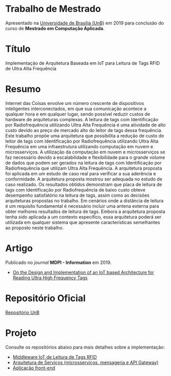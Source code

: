 # Trabalho de Mestrado
Apresentado na [Universidade de Brasília (UnB)](https://www.unb.br/) em 2019 para conclusão do curso de **Mestrado em Computação Aplicada**.

# Título
Implementação de Arquitetura Baseada em IoT para Leitura de Tags RFID de Ultra Alta Frequência

# Resumo
Internet das Coisas envolve um número crescente de dispositivos inteligentes interconectados, em que sua comunicação acontece a qualquer hora e em qualquer lugar, sendo possível reduzir custos de hardware de arquiteturas complexas. A leitura de tags com Identificação por Radiofrequência utilizando Ultra Alta Frequência é uma atividade de alto custo devido ao preço de mercado alto do leitor de tags dessa frequência. Este trabalho propõe uma arquitetura que possibilita a redução de custo do leitor de tags com Identificação por Radiofrequência utilizando Ultra Alta Frequência em uma infraestrutura utilizando computação em nuvem e microsserviços. A utilização da computação em nuvem e microsserviços se faz necessário devido a escalabilidade e flexibilidade para o grande volume de dados que podem ser gerados na leitura de tags com Identificação por Radiofrequência que utilizam Ultra Alta Frequência. A arquitetura proposta foi aplicada em um estudo de caso real para verificar a sua aderência e conformidade. A arquitetura proposta mostrou ser adequada no estudo de caso realizado. Os resultados obtidos demonstram que placa de leitura de tags com Identificação por Radiofrequência de baixo custo obteve desempenho satisfatório na leitura de tags, assim como as decisões arquiteturas propostas no trabalho. Em cenários onde a distância de leitura é um requisito fundamental é necessário incluir uma antena externa para obter melhores resultados de leitura de tags. Embora a arquitetura proposta tenha sido aplicada a um contexto específico, essa arquitetura poderá ser utilizada em qualquer sistema que apresente características semelhantes ao proposto neste trabalho.

# Artigo
Publicado no *journal* **MDPI - Information** em 2019. 
- [On the Design and Implementation of an IoT based Architecture for Reading Ultra High Frequency Tags](https://www.mdpi.com/2078-2489/10/2/41)

# Repositório Oficial
[Repositório UnB](https://repositorio.unb.br/handle/10482/36035)

# Projeto
Consulte os repositórios abaixo para mais detalhes sobre a implementação:

- [Middleware IoT de Leitura de Tags RFID](https://github.com/yagoluiz/rfid-reader-middleware)
- [Arquitetura de Serviços (microsserviços, mensageria e API Gateway)](https://github.com/yagoluiz/rfid-reader-api)
- [Aplicação front-end](https://github.com/yagoluiz/rfid-reader-web)
